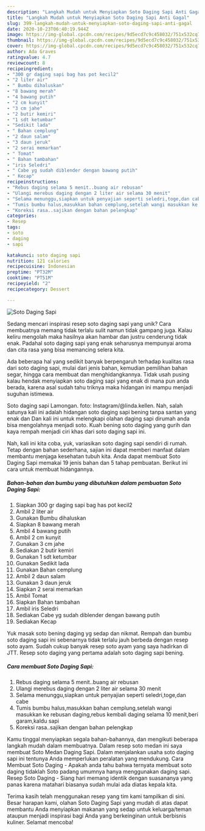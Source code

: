 ```yaml
---
description: "Langkah Mudah untuk Menyiapkan Soto Daging Sapi Anti Gagal"
title: "Langkah Mudah untuk Menyiapkan Soto Daging Sapi Anti Gagal"
slug: 399-langkah-mudah-untuk-menyiapkan-soto-daging-sapi-anti-gagal
date: 2020-10-23T06:40:19.944Z
image: https://img-global.cpcdn.com/recipes/9d5ecd7c9c458032/751x532cq70/soto-daging-sapi-foto-resep-utama.jpg
thumbnail: https://img-global.cpcdn.com/recipes/9d5ecd7c9c458032/751x532cq70/soto-daging-sapi-foto-resep-utama.jpg
cover: https://img-global.cpcdn.com/recipes/9d5ecd7c9c458032/751x532cq70/soto-daging-sapi-foto-resep-utama.jpg
author: Ada Graves
ratingvalue: 4.7
reviewcount: 8
recipeingredient:
- "300 gr daging sapi bag has pot kecil2"
- "2 liter air"
- " Bumbu dihaluskan"
- "8 bawang merah"
- "4 bawang putih"
- "2 cm kunyit"
- "3 cm jahe"
- "2 butir kemiri"
- "1 sdt ketumbar"
- "Sedikit lada"
- " Bahan cemplung"
- "2 daun salam"
- "3 daun jeruk"
- "2 serai memarkan"
- " Tomat"
- " Bahan tambahan"
- "iris Seledri"
- " Cabe yg sudah diblender dengan bawang putih"
- " Kecap"
recipeinstructions:
- "Rebus daging selama 5 menit..buang air rebusan"
- "Ulangi merebus daging dengan 2 liter air selama 30 menit"
- "Selama menunggu,siapkan untuk penyajian seperti seledri,toge,dan cabe"
- "Tumis bumbu halus,masukkan bahan cemplung,setelah wangi masukkan ke rebusan daging,rebus kembali daging selama 10 menit,beri garam,kaldu sapi"
- "Koreksi rasa..sajikan dengan bahan pelengkap"
categories:
- Resep
tags:
- soto
- daging
- sapi

katakunci: soto daging sapi 
nutrition: 121 calories
recipecuisine: Indonesian
preptime: "PT32M"
cooktime: "PT51M"
recipeyield: "2"
recipecategory: Dessert

---
```



![Soto Daging Sapi](https://img-global.cpcdn.com/recipes/9d5ecd7c9c458032/751x532cq70/soto-daging-sapi-foto-resep-utama.jpg)

Sedang mencari inspirasi resep soto daging sapi yang unik? Cara membuatnya memang tidak terlalu sulit namun tidak gampang juga. Kalau keliru mengolah maka hasilnya akan hambar dan justru cenderung tidak enak. Padahal soto daging sapi yang enak seharusnya mempunyai aroma dan cita rasa yang bisa memancing selera kita.

Ada beberapa hal yang sedikit banyak berpengaruh terhadap kualitas rasa dari soto daging sapi, mulai dari jenis bahan, kemudian pemilihan bahan segar, hingga cara membuat dan menghidangkannya. Tidak usah pusing kalau hendak menyiapkan soto daging sapi yang enak di mana pun anda berada, karena asal sudah tahu triknya maka hidangan ini mampu menjadi suguhan istimewa.

Soto daging sapi Lamongan. foto: Instagram/@linda.kellen. Nah, salah satunya kali ini adalah hidangan soto daging sapi bening tanpa santan yang enak dan Dan kali ini untuk melengkapi olahan daging sapi dirumah anda bisa mengolahnya menjadi soto. Kuah bening soto daging yang gurih dan kaya rempah menjadi ciri khas dari soto daging sapi ini.


Nah, kali ini kita coba, yuk, variasikan soto daging sapi sendiri di rumah. Tetap dengan bahan sederhana, sajian ini dapat memberi manfaat dalam membantu menjaga kesehatan tubuh kita. Anda dapat membuat Soto Daging Sapi memakai 19 jenis bahan dan 5 tahap pembuatan. Berikut ini cara untuk membuat hidangannya.

<!--inarticleads1-->

##### Bahan-bahan dan bumbu yang dibutuhkan dalam pembuatan Soto Daging Sapi:

1. Siapkan 300 gr daging sapi bag has pot kecil2
1. Ambil 2 liter air
1. Gunakan  Bumbu dihaluskan
1. Siapkan 8 bawang merah
1. Ambil 4 bawang putih
1. Ambil 2 cm kunyit
1. Gunakan 3 cm jahe
1. Sediakan 2 butir kemiri
1. Gunakan 1 sdt ketumbar
1. Gunakan Sedikit lada
1. Gunakan  Bahan cemplung
1. Ambil 2 daun salam
1. Gunakan 3 daun jeruk
1. Siapkan 2 serai memarkan
1. Ambil  Tomat
1. Siapkan  Bahan tambahan
1. Ambil iris Seledri
1. Sediakan  Cabe yg sudah diblender dengan bawang putih
1. Sediakan  Kecap


Yuk masak soto bening daging yg sedap dan nikmat. Rempah dan bumbu soto daging sapi ini sebenarnya tidak terlalu jauh berbeda dengan resep soto ayam. Sudah cukup banyak resep soto ayam yang saya hadirkan di JTT. Resep soto daging yang pertama adalah soto daging sapi bening. 

<!--inarticleads2-->

##### Cara membuat Soto Daging Sapi:

1. Rebus daging selama 5 menit..buang air rebusan
1. Ulangi merebus daging dengan 2 liter air selama 30 menit
1. Selama menunggu,siapkan untuk penyajian seperti seledri,toge,dan cabe
1. Tumis bumbu halus,masukkan bahan cemplung,setelah wangi masukkan ke rebusan daging,rebus kembali daging selama 10 menit,beri garam,kaldu sapi
1. Koreksi rasa..sajikan dengan bahan pelengkap


Kamu tinggal menyiapkan segala bahan-bahannya, dan mengikuti beberapa langkah mudah dalam membuatnya. Dalam resep soto medan ini saya membuat Soto Medan Daging Sapi. Dalam menjalankan usaha soto daging sapi ini tentunya Anda memperlukan peralatan yang mendukung. Cara Membuat Soto Daging - Apakah anda tahu bahwa ternyata membuat soto daging tidaklah Soto padang umumnya hanya menggunakan daging sapi. Resep Soto Daging - Siang hari memang identik dengan suasananya yang panas karena matahari biasanya sudah mulai ada diatas kepala kita. 

Terima kasih telah menggunakan resep yang tim kami tampilkan di sini. Besar harapan kami, olahan Soto Daging Sapi yang mudah di atas dapat membantu Anda menyiapkan makanan yang sedap untuk keluarga/teman ataupun menjadi inspirasi bagi Anda yang berkeinginan untuk berbisnis kuliner. Selamat mencoba!

